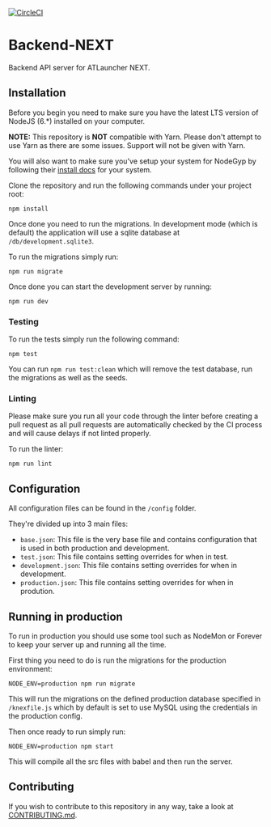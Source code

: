 [![CircleCI](https://circleci.com/gh/ATLauncher/Backend-NEXT/tree/feature/initial-code.svg?style=svg)](https://circleci.com/gh/ATLauncher/Backend-NEXT/tree/feature/initial-code)

# Backend-NEXT
Backend API server for ATLauncher NEXT.

## Installation
Before you begin you need to make sure you have the latest LTS version of NodeJS (6.*) installed on your computer.

**NOTE:** This repository is **NOT** compatible with Yarn. Please don't attempt to use Yarn as there are some issues. Support will not be given with Yarn.

You will also want to make sure you've setup your system for NodeGyp by following their [install docs](https://github.com/nodejs/node-gyp#installation) for your system.

Clone the repository and run the following commands under your project root:

```shell
npm install
```

Once done you need to run the migrations. In development mode (which is default) the application will use a sqlite database at `/db/development.sqlite3`.

To run the migrations simply run:

```shell
npm run migrate
```

Once done you can start the development server by running:

```shell
npm run dev
```

### Testing
To run the tests simply run the following command:

```shell
npm test
```

You can run `npm run test:clean` which will remove the test database, run the migrations as well as the seeds.

### Linting
Please make sure you run all your code through the linter before creating a pull request as all pull requests are automatically checked by the CI process and will cause delays if not linted properly.

To run the linter:

```shell
npm run lint
```

## Configuration
All configuration files can be found in the `/config` folder.

They're divided up into 3 main files:

 - `base.json`: This file is the very base file and contains configuration that is used in both production and development.
 - `test.json`: This file contains setting overrides for when in test.
 - `development.json`: This file contains setting overrides for when in development.
 - `production.json`: This file contains setting overrides for when in prodution.

## Running in production
To run in production you should use some tool such as NodeMon or Forever to keep your server up and running all the time.

First thing you need to do is run the migrations for the production environment:

```shell
NODE_ENV=production npm run migrate
```

This will run the migrations on the defined production database specified in `/knexfile.js` which by default is set to use MySQL using the credentials in the production config.

Then once ready to run simply run:

```shell
NODE_ENV=production npm start
```

This will compile all the src files with babel and then run the server.

## Contributing
If you wish to contribute to this repository in any way, take a look at [CONTRIBUTING.md](CONTRIBUTING.md).